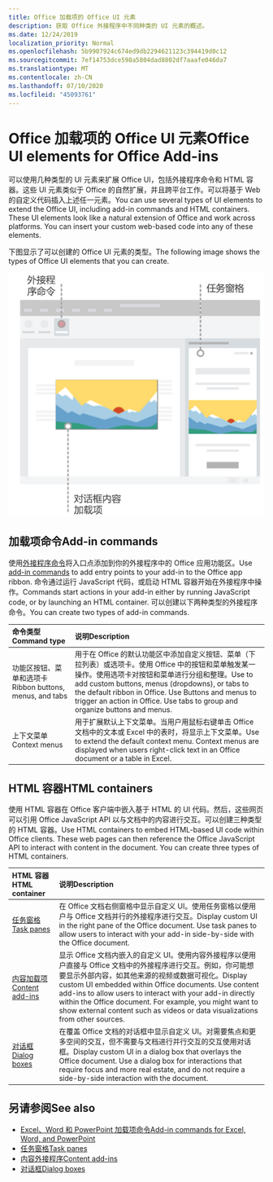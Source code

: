 ```yaml
---
title: Office 加载项的 Office UI 元素
description: 获取 Office 外接程序中不同种类的 UI 元素的概述。
ms.date: 12/24/2019
localization_priority: Normal
ms.openlocfilehash: 5b9907924c674ed9db2294621123c394419d0c12
ms.sourcegitcommit: 7ef14753dce598a5804dad8802df7aaafe046da7
ms.translationtype: MT
ms.contentlocale: zh-CN
ms.lasthandoff: 07/10/2020
ms.locfileid: "45093761"
---
```

# <a name="office-ui-elements-for-office-add-ins"></a><span data-ttu-id="160a1-103">Office 加载项的 Office UI 元素</span><span class="sxs-lookup"><span data-stu-id="160a1-103">Office UI elements for Office Add-ins</span></span>

<span data-ttu-id="160a1-p101">可以使用几种类型的 UI 元素来扩展 Office UI，包括外接程序命令和 HTML 容器。这些 UI 元素类似于 Office 的自然扩展，并且跨平台工作。可以将基于 Web 的自定义代码插入上述任一元素。</span><span class="sxs-lookup"><span data-stu-id="160a1-p101">You can use several types of UI elements to extend the Office UI, including add-in commands and HTML containers. These UI elements look like a natural extension of Office and work across platforms. You can insert your custom web-based code into any of these elements.</span></span>

<span data-ttu-id="160a1-107">下图显示了可以创建的 Office UI 元素的类型。</span><span class="sxs-lookup"><span data-stu-id="160a1-107">The following image shows the types of Office UI elements that you can create.</span></span>

![在 Office 文档的功能区、任务窗格和对话框上显示外接程序命令的图像](../images/add-in-ui-elements.png)

## <a name="add-in-commands"></a><span data-ttu-id="160a1-109">加载项命令</span><span class="sxs-lookup"><span data-stu-id="160a1-109">Add-in commands</span></span>

<span data-ttu-id="160a1-110">使用[外接程序命令](add-in-commands.md)将入口点添加到你的外接程序中的 Office 应用功能区。</span><span class="sxs-lookup"><span data-stu-id="160a1-110">Use [add-in commands](add-in-commands.md) to add entry points to your add-in to the Office app ribbon.</span></span> <span data-ttu-id="160a1-111">命令通过运行 JavaScript 代码，或启动 HTML 容器开始在外接程序中操作。</span><span class="sxs-lookup"><span data-stu-id="160a1-111">Commands start actions in your add-in either by running JavaScript code, or by launching an HTML container.</span></span> <span data-ttu-id="160a1-112">可以创建以下两种类型的外接程序命令。</span><span class="sxs-lookup"><span data-stu-id="160a1-112">You can create two types of add-in commands.</span></span>

|<span data-ttu-id="160a1-113">**命令类型**</span><span class="sxs-lookup"><span data-stu-id="160a1-113">**Command type**</span></span>|<span data-ttu-id="160a1-114">**说明**</span><span class="sxs-lookup"><span data-stu-id="160a1-114">**Description**</span></span>|
|:---------------|:--------------|
|<span data-ttu-id="160a1-115">功能区按钮、菜单和选项卡</span><span class="sxs-lookup"><span data-stu-id="160a1-115">Ribbon buttons, menus, and tabs</span></span>|<span data-ttu-id="160a1-p103">用于在 Office 的默认功能区中添加自定义按钮、菜单（下拉列表）或选项卡。使用 Office 中的按钮和菜单触发某一操作。使用选项卡对按钮和菜单进行分组和整理。</span><span class="sxs-lookup"><span data-stu-id="160a1-p103">Use to add custom buttons, menus (dropdowns), or tabs to the default ribbon in Office. Use Buttons and menus to trigger an action in Office. Use tabs to group and organize buttons and menus.</span></span>|
|<span data-ttu-id="160a1-119">上下文菜单</span><span class="sxs-lookup"><span data-stu-id="160a1-119">Context menus</span></span>| <span data-ttu-id="160a1-p104">用于扩展默认上下文菜单。当用户用鼠标右键单击 Office 文档中的文本或 Excel 中的表时，将显示上下文菜单。</span><span class="sxs-lookup"><span data-stu-id="160a1-p104">Use to extend the default context menu. Context menus are displayed when users right-click text in an Office document or a table in Excel.</span></span>| 

## <a name="html-containers"></a><span data-ttu-id="160a1-122">HTML 容器</span><span class="sxs-lookup"><span data-stu-id="160a1-122">HTML containers</span></span>

<span data-ttu-id="160a1-p105">使用 HTML 容器在 Office 客户端中嵌入基于 HTML 的 UI 代码。然后，这些网页可以引用 Office JavaScript API 以与文档中的内容进行交互。可以创建三种类型的 HTML 容器。</span><span class="sxs-lookup"><span data-stu-id="160a1-p105">Use HTML containers to embed HTML-based UI code within Office clients. These web pages can then reference the Office JavaScript API to interact with content in the document. You can create three types of HTML containers.</span></span>

|<span data-ttu-id="160a1-126">**HTML 容器**</span><span class="sxs-lookup"><span data-stu-id="160a1-126">**HTML container**</span></span>|<span data-ttu-id="160a1-127">**说明**</span><span class="sxs-lookup"><span data-stu-id="160a1-127">**Description**</span></span>|
|:-----------------|:--------------|
|[<span data-ttu-id="160a1-128">任务窗格</span><span class="sxs-lookup"><span data-stu-id="160a1-128">Task panes</span></span>](task-pane-add-ins.md)|<span data-ttu-id="160a1-p106">在 Office 文档右侧窗格中显示自定义 UI。使用任务窗格以便用户与 Office 文档并行的外接程序进行交互。</span><span class="sxs-lookup"><span data-stu-id="160a1-p106">Display custom UI in the right pane of the Office document. Use task panes to allow users to interact with your add-in side-by-side with the Office document.</span></span>|
|[<span data-ttu-id="160a1-131">内容加载项</span><span class="sxs-lookup"><span data-stu-id="160a1-131">Content add-ins</span></span>](content-add-ins.md)|<span data-ttu-id="160a1-p107">显示 Office 文档内嵌入的自定义 UI。使用内容外接程序以便用户直接与 Office 文档中的外接程序进行交互。例如，你可能想要显示外部内容，如其他来源的视频或数据可视化。</span><span class="sxs-lookup"><span data-stu-id="160a1-p107">Display custom UI embedded within Office documents. Use content add-ins to allow users to interact with your add-in directly within the Office document. For example, you might want to show external content such as videos or data visualizations from other sources.</span></span> |
|[<span data-ttu-id="160a1-135">对话框</span><span class="sxs-lookup"><span data-stu-id="160a1-135">Dialog boxes</span></span>](dialog-boxes.md)|<span data-ttu-id="160a1-p108">在覆盖 Office 文档的对话框中显示自定义 UI。对需要焦点和更多空间的交互，但不需要与文档进行并行交互的交互使用对话框。</span><span class="sxs-lookup"><span data-stu-id="160a1-p108">Display custom UI in a dialog box that overlays the Office document. Use a dialog box for interactions that require focus and more real estate, and do not require a side-by-side interaction with the document.</span></span>|

## <a name="see-also"></a><span data-ttu-id="160a1-138">另请参阅</span><span class="sxs-lookup"><span data-stu-id="160a1-138">See also</span></span>

- [<span data-ttu-id="160a1-139">Excel、Word 和 PowerPoint 加载项命令</span><span class="sxs-lookup"><span data-stu-id="160a1-139">Add-in commands for Excel, Word, and PowerPoint</span></span>](add-in-commands.md)
- [<span data-ttu-id="160a1-140">任务窗格</span><span class="sxs-lookup"><span data-stu-id="160a1-140">Task panes</span></span>](task-pane-add-ins.md)
- [<span data-ttu-id="160a1-141">内容外接程序</span><span class="sxs-lookup"><span data-stu-id="160a1-141">Content add-ins</span></span>](content-add-ins.md)
- [<span data-ttu-id="160a1-142">对话框</span><span class="sxs-lookup"><span data-stu-id="160a1-142">Dialog boxes</span></span>](dialog-boxes.md)
